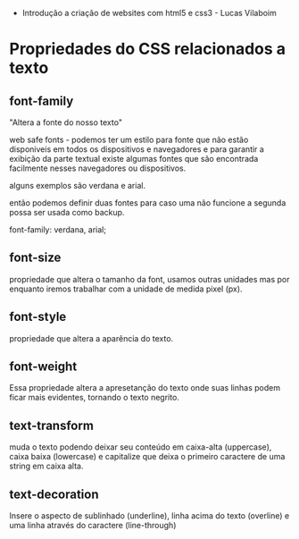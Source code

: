 * Introdução a criação de websites com html5 e css3 - Lucas Vilaboim

# Propriedades do CSS relacionados a texto

## font-family

"Altera a fonte do nosso texto" 

web safe fonts - podemos ter um estilo para fonte que não estão disponiveis em todos os dispositivos e navegadores e para garantir a exibição da parte textual existe algumas fontes que são encontrada facilmente nesses navegadores ou dispositivos.

alguns exemplos são verdana e arial.

então podemos definir duas fontes para caso uma não funcione a segunda possa ser usada como backup.

font-family: verdana, arial;

## font-size

propriedade que altera o tamanho da font, usamos outras unidades mas por enquanto iremos trabalhar com a unidade de medida pixel (px).

## font-style 

propriedade que altera a aparência do texto.

## font-weight

Essa propriedade altera a apresetanção do texto onde suas linhas podem ficar mais evidentes, tornando o texto negrito.

## text-transform

muda o texto podendo deixar seu conteúdo em caixa-alta (uppercase), caixa baixa (lowercase) e capitalize que deixa o primeiro caractere de uma string em caixa alta.

## text-decoration

Insere o aspecto de sublinhado (underline), linha acima do texto (overline) e uma linha através do caractere (line-through)

